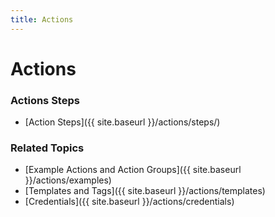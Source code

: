 ```yaml
---
title: Actions
---
```

# Actions

### Actions Steps

- [Action Steps]({{ site.baseurl }}/actions/steps/)

### Related Topics

- [Example Actions and Action Groups]({{ site.baseurl }}/actions/examples)
- [Templates and Tags]({{ site.baseurl }}/actions/templates)
- [Credentials]({{ site.baseurl }}/actions/credentials)
